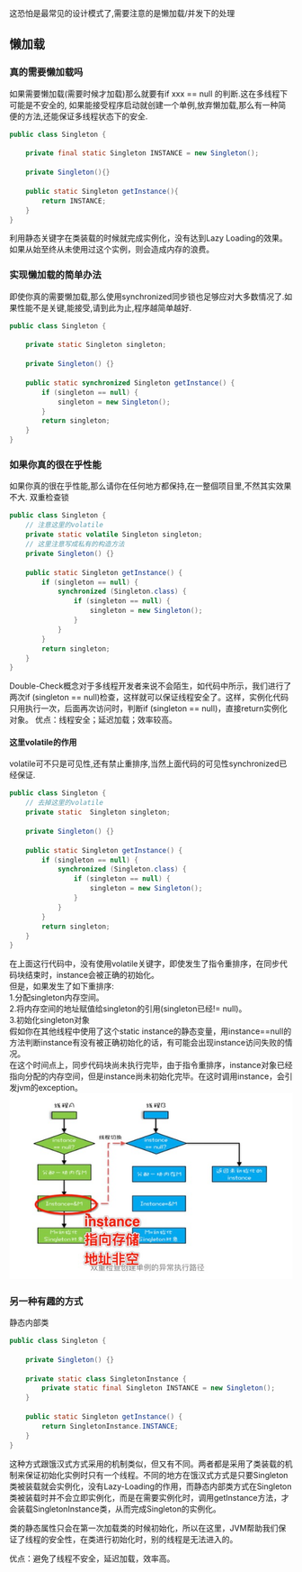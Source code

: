 这恐怕是最常见的设计模式了,需要注意的是懒加载/并发下的处理
<!-- more -->
## 懒加载
### 真的需要懒加载吗
如果需要懒加载(需要时候才加载)那么就要有if xxx == null 的判断.这在多线程下可能是不安全的,
如果能接受程序启动就创建一个单例,放弃懒加载,那么有一种简便的方法,还能保证多线程状态下的安全.
```java
public class Singleton {

    private final static Singleton INSTANCE = new Singleton();

    private Singleton(){}

    public static Singleton getInstance(){
        return INSTANCE;
    }
}
```
利用静态关键字在类装载的时候就完成实例化，没有达到Lazy Loading的效果。如果从始至终从未使用过这个实例，则会造成内存的浪费。
### 实现懒加载的简单办法
即使你真的需要懒加载,那么使用synchronized同步锁也足够应对大多数情况了.如果性能不是关键,能接受,请到此为止,程序越简单越好.
```java
public class Singleton {

    private static Singleton singleton;

    private Singleton() {}

    public static synchronized Singleton getInstance() {
        if (singleton == null) {
            singleton = new Singleton();
        }
        return singleton;
    }
}
```

### 如果你真的很在乎性能
如果你真的很在乎性能,那么请你在任何地方都保持,在一整個项目里,不然其实效果不大.
双重检查锁  
```java
public class Singleton {
    // 注意这里的volatile
    private static volatile Singleton singleton;
    // 这里注意写成私有的构造方法
    private Singleton() {}

    public static Singleton getInstance() {
        if (singleton == null) {
            synchronized (Singleton.class) {
                if (singleton == null) {
                    singleton = new Singleton();
                }
            }
        }
        return singleton;
    }
}
```
Double-Check概念对于多线程开发者来说不会陌生，如代码中所示，我们进行了两次if (singleton == null)检查，这样就可以保证线程安全了。这样，实例化代码只用执行一次，后面再次访问时，判断if (singleton == null)，直接return实例化对象。
优点：线程安全；延迟加载；效率较高。
#### 这里volatile的作用
volatile可不只是可见性,还有禁止重排序,当然上面代码的可见性synchronized已经保证.

```java
public class Singleton {
    // 去掉这里的volatile
    private static  Singleton singleton;

    private Singleton() {}

    public static Singleton getInstance() {
        if (singleton == null) {
            synchronized (Singleton.class) {
                if (singleton == null) {
                    singleton = new Singleton();
                }
            }
        }
        return singleton;
    }
}
```
在上面这行代码中，没有使用volatile关键字，即使发生了指令重排序，在同步代码块结束时，instance会被正确的初始化。     
但是，如果发生了如下重排序:    
1.分配singleton内存空间。   
2.将内存空间的地址赋值给singleton的引用(singleton已经!= null)。    
3.初始化singleton对象    
假如你在其他线程中使用了这个static instance的静态变量，用instance==null的方法判断instance有没有被正确初始化的话，有可能会出现instance访问失败的情况。     
在这个时间点上，同步代码块尚未执行完毕，由于指令重排序，instance对象已经指向分配的内存空间，但是instance尚未初始化完毕。在这时调用instance，会引发jvm的exception。
![](单例模式/1562226451795.png)

### 另一种有趣的方式
静态内部类
```java
public class Singleton {

    private Singleton() {}

    private static class SingletonInstance {
        private static final Singleton INSTANCE = new Singleton();
    }

    public static Singleton getInstance() {
        return SingletonInstance.INSTANCE;
    }
}
```
这种方式跟饿汉式方式采用的机制类似，但又有不同。两者都是采用了类装载的机制来保证初始化实例时只有一个线程。不同的地方在饿汉式方式是只要Singleton类被装载就会实例化，没有Lazy-Loading的作用，而静态内部类方式在Singleton类被装载时并不会立即实例化，而是在需要实例化时，调用getInstance方法，才会装载SingletonInstance类，从而完成Singleton的实例化。  

类的静态属性只会在第一次加载类的时候初始化，所以在这里，JVM帮助我们保证了线程的安全性，在类进行初始化时，别的线程是无法进入的。  

优点：避免了线程不安全，延迟加载，效率高。  
